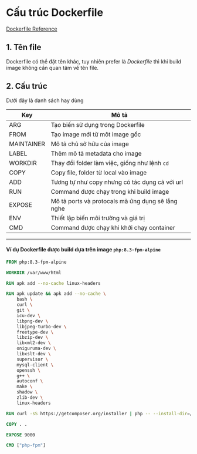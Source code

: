 # Cấu trúc Dockerfile
[Dockerfile Reference](https://docs.docker.com/reference/dockerfile/)

## 1. Tên file
Dockerfile có thể đặt tên khác, tuy nhiên prefer là *Dockerfile* thì khi build image không cần quan tâm về tên file.

## 2. Cấu trúc

Dưới đây là danh sách hay dùng

Key|Mô tả
-|-
ARG|Tạo biến sử dụng trong Dockerfile
FROM|Tạo image mới từ môt image gốc
MAINTAINER|Mô tả chủ sở hữu của image
LABEL|Thêm mô tả metadata cho image
WORKDIR|Thay đổi folder làm việc, giống như lệnh `cd`
COPY|Copy file, folder từ local vào image
ADD|Tương tự như copy nhưng có tác dụng cả với url
RUN|Command được chạy trong khi build image
EXPOSE|Mô tả ports và protocals mà ứng dụng sẽ lắng nghe
ENV|Thiết lập biến môi trường và giá trị
CMD|Command được chạy khi khởi chạy container

---
#### Ví dụ Dockerfile được build dựa trên image `php:8.3-fpm-alpine`

```Dockerfile
FROM php:8.3-fpm-alpine

WORKDIR /var/www/html

RUN apk add --no-cache linux-headers

RUN apk update && apk add --no-cache \
    bash \
    curl \
    git \
    icu-dev \
    libpng-dev \
    libjpeg-turbo-dev \
    freetype-dev \
    libzip-dev \
    libxml2-dev \
    oniguruma-dev \
    libxslt-dev \
    supervisor \
    mysql-client \
    openssh \
    g++ \
    autoconf \
    make \
    shadow \
    zlib-dev \
    linux-headers

RUN curl -sS https://getcomposer.org/installer | php -- --install-dir=/usr/local/bin --filename=composer

COPY . .

EXPOSE 9000

CMD ["php-fpm"]

```